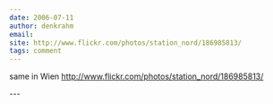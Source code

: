 ```yaml
---
date: 2006-07-11
author: denkrahm
email: 
site: http://www.flickr.com/photos/station_nord/186985813/
tags: comment
---
```


<p>
same in Wien <a href="http://www.flickr.com/photos/station_nord/186985813/">http://www.flickr.com/photos/station_nord/186985813/</a>
</p>
---